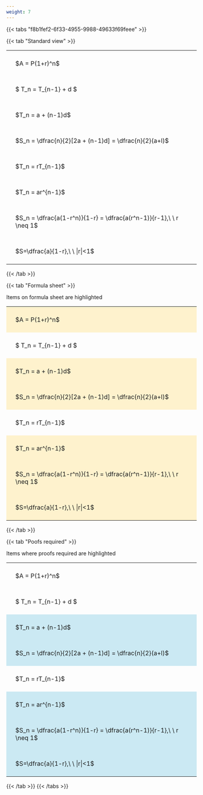 ```yaml
---
weight: 7
---
```


{{< tabs "f8b1fef2-6f33-4955-9988-49633f69feee" >}}

{{< tab "Standard view" >}}

<style type="text/css">
#T_12c73 th.col_heading {
  text-align: left;
  font-size: 1em;
}
#T_12c73 td {
  text-align: left;
  font-size: 1em;
  padding: 1.5em;
}
</style>
<table id="T_12c73">
  <thead>
  </thead>
  <tbody>
    <tr>
      <td id="T_12c73_row0_col0" class="data row0 col0" >$A = P(1+r)^n$</td>
    </tr>
    <tr>
      <td id="T_12c73_row1_col0" class="data row1 col0" >$ T_n = T_{n-1} + d $</td>
    </tr>
    <tr>
      <td id="T_12c73_row2_col0" class="data row2 col0" >$T_n = a + (n-1)d$</td>
    </tr>
    <tr>
      <td id="T_12c73_row3_col0" class="data row3 col0" >$S_n = \dfrac{n}{2}[2a + (n-1)d] = \dfrac{n}{2}(a+l)$</td>
    </tr>
    <tr>
      <td id="T_12c73_row4_col0" class="data row4 col0" >$T_n = rT_{n-1}$</td>
    </tr>
    <tr>
      <td id="T_12c73_row5_col0" class="data row5 col0" >$T_n = ar^{n-1}$</td>
    </tr>
    <tr>
      <td id="T_12c73_row6_col0" class="data row6 col0" >$S_n = \dfrac{a(1-r^n)}{1-r} = \dfrac{a(r^n-1)}{r-1},\ \  r \neq 1$</td>
    </tr>
    <tr>
      <td id="T_12c73_row7_col0" class="data row7 col0" >$S=\dfrac{a}{1-r},\ \ |r|<1$</td>
    </tr>
  </tbody>
</table>
{{< /tab >}}

{{< tab "Formula sheet" >}}

Items on formula sheet are highlighted 
<br>
<style type="text/css">
#T_4400f th.col_heading {
  text-align: left;
  font-size: 1em;
}
#T_4400f td {
  text-align: left;
  font-size: 1em;
  padding: 1.5em;
}
#T_4400f_row0_col0, #T_4400f_row2_col0, #T_4400f_row3_col0, #T_4400f_row5_col0, #T_4400f_row6_col0, #T_4400f_row7_col0 {
  background-color: rgba(255,194,10, 0.2);
}
#T_4400f_row1_col0, #T_4400f_row4_col0 {
  background-color: rgba(0,0,0,0);
}
</style>
<table id="T_4400f">
  <thead>
  </thead>
  <tbody>
    <tr>
      <td id="T_4400f_row0_col0" class="data row0 col0" >$A = P(1+r)^n$</td>
    </tr>
    <tr>
      <td id="T_4400f_row1_col0" class="data row1 col0" >$ T_n = T_{n-1} + d $</td>
    </tr>
    <tr>
      <td id="T_4400f_row2_col0" class="data row2 col0" >$T_n = a + (n-1)d$</td>
    </tr>
    <tr>
      <td id="T_4400f_row3_col0" class="data row3 col0" >$S_n = \dfrac{n}{2}[2a + (n-1)d] = \dfrac{n}{2}(a+l)$</td>
    </tr>
    <tr>
      <td id="T_4400f_row4_col0" class="data row4 col0" >$T_n = rT_{n-1}$</td>
    </tr>
    <tr>
      <td id="T_4400f_row5_col0" class="data row5 col0" >$T_n = ar^{n-1}$</td>
    </tr>
    <tr>
      <td id="T_4400f_row6_col0" class="data row6 col0" >$S_n = \dfrac{a(1-r^n)}{1-r} = \dfrac{a(r^n-1)}{r-1},\ \  r \neq 1$</td>
    </tr>
    <tr>
      <td id="T_4400f_row7_col0" class="data row7 col0" >$S=\dfrac{a}{1-r},\ \ |r|<1$</td>
    </tr>
  </tbody>
</table>
{{< /tab >}}

{{< tab "Poofs required" >}}

Items where proofs required are highlighted 
<br>
<style type="text/css">
#T_2004c th.col_heading {
  text-align: left;
  font-size: 1em;
}
#T_2004c td {
  text-align: left;
  font-size: 1em;
  padding: 1.5em;
}
#T_2004c_row0_col0, #T_2004c_row1_col0, #T_2004c_row4_col0 {
  background-color: rgba(0,0,0,0);
}
#T_2004c_row2_col0, #T_2004c_row3_col0, #T_2004c_row5_col0, #T_2004c_row6_col0, #T_2004c_row7_col0 {
  background-color: rgba(0,150,200, 0.2);
}
</style>
<table id="T_2004c">
  <thead>
  </thead>
  <tbody>
    <tr>
      <td id="T_2004c_row0_col0" class="data row0 col0" >$A = P(1+r)^n$</td>
    </tr>
    <tr>
      <td id="T_2004c_row1_col0" class="data row1 col0" >$ T_n = T_{n-1} + d $</td>
    </tr>
    <tr>
      <td id="T_2004c_row2_col0" class="data row2 col0" >$T_n = a + (n-1)d$</td>
    </tr>
    <tr>
      <td id="T_2004c_row3_col0" class="data row3 col0" >$S_n = \dfrac{n}{2}[2a + (n-1)d] = \dfrac{n}{2}(a+l)$</td>
    </tr>
    <tr>
      <td id="T_2004c_row4_col0" class="data row4 col0" >$T_n = rT_{n-1}$</td>
    </tr>
    <tr>
      <td id="T_2004c_row5_col0" class="data row5 col0" >$T_n = ar^{n-1}$</td>
    </tr>
    <tr>
      <td id="T_2004c_row6_col0" class="data row6 col0" >$S_n = \dfrac{a(1-r^n)}{1-r} = \dfrac{a(r^n-1)}{r-1},\ \  r \neq 1$</td>
    </tr>
    <tr>
      <td id="T_2004c_row7_col0" class="data row7 col0" >$S=\dfrac{a}{1-r},\ \ |r|<1$</td>
    </tr>
  </tbody>
</table>
{{< /tab >}}
{{< /tabs >}}